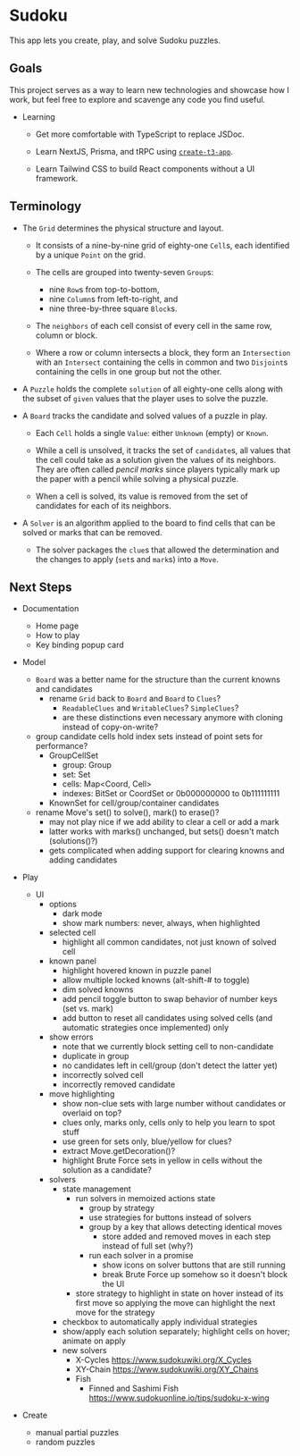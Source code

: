 # Sudoku

This app lets you create, play, and solve Sudoku puzzles.


## Goals

This project serves as a way to learn new technologies and showcase how I work,
but feel free to explore and scavenge any code you find useful.

- Learning

  - Get more comfortable with TypeScript to replace JSDoc. 

  - Learn NextJS, Prisma, and tRPC using [`create-t3-app`](https://create.t3.gg/).

  - Learn Tailwind CSS to build React components without a UI framework.


## Terminology

- The `Grid` determines the physical structure and layout.

  - It consists of a nine-by-nine grid of eighty-one `Cell`s,
    each identified by a unique `Point` on the grid.

  - The cells are grouped into twenty-seven `Group`s:
    - nine `Row`s from top-to-bottom,
    - nine `Column`s from left-to-right, and
    - nine three-by-three square `Block`s.

  - The `neighbors` of each cell consist of every cell in the same
    row, column or block.

  - Where a row or column intersects a block, they form an `Intersection`
    with an `Intersect` containing the cells in common and two `Disjoint`s
    containing the cells in one group but not the other.

- A `Puzzle` holds the complete `solution` of all eighty-one cells
  along with the subset of `given` values that the player uses
  to solve the puzzle.

- A `Board` tracks the candidate and solved values of a puzzle in play.

  - Each `Cell` holds a single `Value`: either `Unknown` (empty) or `Known`.

  - While a cell is unsolved, it tracks the set of `candidate`s, all values
    that the cell could take as a solution given the values of its neighbors.
    They are often called _pencil marks_ since players typically mark up the
    paper with a pencil while solving a physical puzzle.

  - When a cell is solved, its value is removed from the set of candidates
    for each of its neighbors.

- A `Solver` is an algorithm applied to the board to find cells that can
  be solved or marks that can be removed.

  - The solver packages the `clue`s that allowed the determination 
    and the changes to apply (`set`s and `mark`s) into a `Move`.


## Next Steps

- Documentation
  - Home page
  - How to play
  - Key binding popup card

- Model
  - `Board` was a better name for the structure than the current knowns and candidates
    - rename `Grid` back to `Board` and `Board` to `Clues`?
      - `ReadableClues` and `WritableClues`? `SimpleClues`?
      - are these distinctions even necessary anymore with cloning instead of copy-on-write? 
  - group candidate cells hold index sets instead of point sets for performance?
    - GroupCellSet
      - group: Group
      - set: Set<Cell>
      - cells: Map<Coord, Cell>
      - indexes: BitSet or CoordSet or 0b000000000 to 0b111111111
    - KnownSet for cell/group/container candidates
  - rename Move's set() to solve(), mark() to erase()?
    - may not play nice if we add ability to clear a cell or add a mark
    - latter works with marks() unchanged, but sets() doesn't match (solutions()?)
    - gets complicated when adding support for clearing knowns and adding candidates

- Play
  - UI
    - options
      - dark mode
      - show mark numbers: never, always, when highlighted
    - selected cell
      - highlight all common candidates, not just known of solved cell
    - known panel
      - highlight hovered known in puzzle panel
      - allow multiple locked knowns (alt-shift-# to toggle)
      - dim solved knowns
      - add pencil toggle button to swap behavior of number keys (set vs. mark)
      - add button to reset all candidates using solved cells (and automatic strategies once implemented) only
    - show errors
      - note that we currently block setting cell to non-candidate
      - duplicate in group
      - no candidates left in cell/group (don't detect the latter yet)
      - incorrectly solved cell
      - incorrectly removed candidate
    - move highlighting
      - show non-clue sets with large number without candidates or overlaid on top?
      - clues only, marks only, cells only to help you learn to spot stuff
      - use green for sets only, blue/yellow for clues?
      - extract Move.getDecoration()?
      - highlight Brute Force sets in yellow in cells without the solution as a candidate?
    - solvers
      - state management
        - run solvers in memoized actions state
          - group by strategy
          - use strategies for buttons instead of solvers
          - group by a key that allows detecting identical moves
            - store added and removed moves in each step instead of full set (why?)
          - run each solver in a promise
            - show icons on solver buttons that are still running
            - break Brute Force up somehow so it doesn't block the UI
        - store strategy to highlight in state on hover instead of its first move
          so applying the move can highlight the next move for the strategy
      - checkbox to automatically apply individual strategies
      - show/apply each solution separately; highlight cells on hover; animate on apply
      - new solvers
        - X-Cycles
          https://www.sudokuwiki.org/X_Cycles
        - XY-Chain
          https://www.sudokuwiki.org/XY_Chains
        - Fish
          - Finned and Sashimi Fish
            https://www.sudokuonline.io/tips/sudoku-x-wing

- Create
  - manual partial puzzles
  - random puzzles
